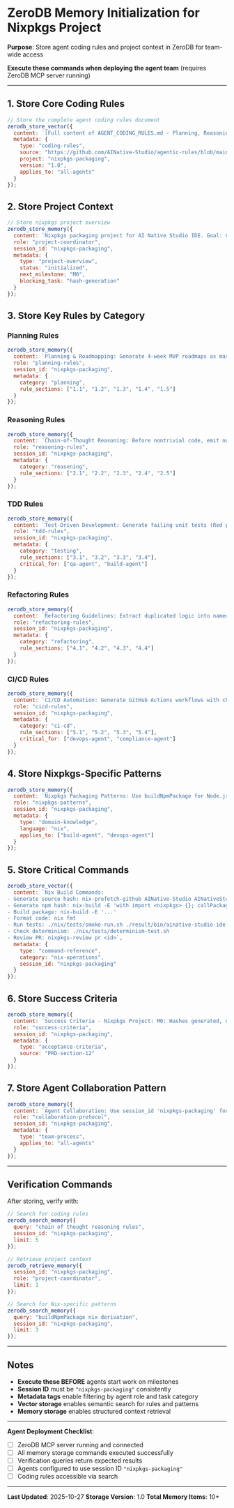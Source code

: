 # ZeroDB Memory Initialization for Nixpkgs Project

**Purpose**: Store agent coding rules and project context in ZeroDB for team-wide access

**Execute these commands when deploying the agent team** (requires ZeroDB MCP server running)

---

## 1. Store Core Coding Rules

```javascript
// Store the complete agent coding rules document
zerodb_store_vector({
  content: `[Full content of AGENT_CODING_RULES.md - Planning, Reasoning, Coding, Testing, CI/CD, Monitoring rules]`,
  metadata: {
    type: "coding-rules",
    source: "https://github.com/AINative-Studio/agentic-rules/blob/main/agent-reasoning-planning-execution.md",
    project: "nixpkgs-packaging",
    version: "1.0",
    applies_to: "all-agents"
  }
});
```

## 2. Store Project Context

```javascript
// Store nixpkgs project overview
zerodb_store_memory({
  content: `Nixpkgs packaging project for AI Native Studio IDE. Goal: Create reproducible Nix derivation and upstream to nixpkgs. Team: 5 AI agents (DevOps, Build, QA, Compliance, Maintainer). Feature branch: feature/nixpkgs-packaging. Critical path: M0.1 hash generation → M1 build → M2 tests → M5 compliance → M6 PR submission.`,
  role: "project-coordinator",
  session_id: "nixpkgs-packaging",
  metadata: {
    type: "project-overview",
    status: "initialized",
    next_milestone: "M0",
    blocking_task: "hash-generation"
  }
});
```

## 3. Store Key Rules by Category

### Planning Rules
```javascript
zerodb_store_memory({
  content: `Planning & Roadmapping: Generate 4-week MVP roadmaps as markdown tables. Break weeks into sprints with epics, user stories, T-shirt estimates. Create dependency graphs using Graphviz DOT. Compile release checklists with unchecked boxes. Identify 3+ technical risks with likelihood and mitigation.`,
  role: "planning-rules",
  session_id: "nixpkgs-packaging",
  metadata: {
    category: "planning",
    rule_sections: ["1.1", "1.2", "1.3", "1.4", "1.5"]
  }
});
```

### Reasoning Rules
```javascript
zerodb_store_memory({
  content: `Chain-of-Thought Reasoning: Before nontrivial code, emit numbered reasoning: clarify requirements, weigh alternatives, consider edge cases/performance/security, conclude with chosen approach. Design data models with field types, indexing, relationships reasoning. Compare API options by security, integration ease, compatibility. Optimize performance by identifying bottlenecks, suggesting caching/batching. Explain error handling with potential errors and retry strategies.`,
  role: "reasoning-rules",
  session_id: "nixpkgs-packaging",
  metadata: {
    category: "reasoning",
    rule_sections: ["2.1", "2.2", "2.3", "2.4", "2.5"]
  }
});
```

### TDD Rules
```javascript
zerodb_store_memory({
  content: `Test-Driven Development: Generate failing unit tests (Red phase) using Jest/pytest before implementation. Create integration tests for cross-service functionality with HTTP verification. Convert pseudocode to BDD-style tests with describe/it blocks. Add minimal mocks/stubs for external dependencies. Tests must fail initially, then pass after implementation (Red-Green-Refactor).`,
  role: "tdd-rules",
  session_id: "nixpkgs-packaging",
  metadata: {
    category: "testing",
    rule_sections: ["3.1", "3.2", "3.3", "3.4"],
    critical_for: ["qa-agent", "build-agent"]
  }
});
```

### Refactoring Rules
```javascript
zerodb_store_memory({
  content: `Refactoring Guidelines: Extract duplicated logic into named helper functions with unified diffs. Convert callbacks to async/await with try/catch. Simplify nested conditionals using guard clauses and early returns. Enforce minimal imports, removing unused or heavy dependencies. Document all changes with inline annotations.`,
  role: "refactoring-rules",
  session_id: "nixpkgs-packaging",
  metadata: {
    category: "refactoring",
    rule_sections: ["4.1", "4.2", "4.3", "4.4"]
  }
});
```

### CI/CD Rules
```javascript
zerodb_store_memory({
  content: `CI/CD Automation: Generate GitHub Actions workflows with checkout, deps install, tests, deploy, smoke tests. Include secret placeholders. Create Terraform snippets for infrastructure. Add lint configurations that fail on errors. Implement canary deployments with traffic shifting and health checks. All YAML must be production-ready with proper error handling.`,
  role: "cicd-rules",
  session_id: "nixpkgs-packaging",
  metadata: {
    category: "ci-cd",
    rule_sections: ["5.1", "5.2", "5.3", "5.4"],
    critical_for: ["devops-agent", "compliance-agent"]
  }
});
```

## 4. Store Nixpkgs-Specific Patterns

```javascript
zerodb_store_memory({
  content: `Nixpkgs Packaging Patterns: Use buildNpmPackage for Node.js apps. Generate hashes with nix-prefetch-github and nix-prefetch-url. Ensure hermetic builds (no network during build phase). Set NODE_OPTIONS for large TS builds. Use makeWrapper for Electron integration. Follow nixpkgs formatting with 'nix fmt'. Include passthru.updateScript for r-ryantm. Mark platform-specific broken conditions.`,
  role: "nixpkgs-patterns",
  session_id: "nixpkgs-packaging",
  metadata: {
    type: "domain-knowledge",
    language: "nix",
    applies_to: ["build-agent", "devops-agent"]
  }
});
```

## 5. Store Critical Commands

```javascript
zerodb_store_vector({
  content: `Nix Build Commands:
- Generate source hash: nix-prefetch-github AINative-Studio AINativeStudio-IDE --rev v1.1.0
- Generate npm hash: nix-build -E 'with import <nixpkgs> {}; callPackage ./default.nix {}' (extract from error)
- Build package: nix-build -E '...'
- Format code: nix fmt
- Run tests: ./nix/tests/smoke-run.sh ./result/bin/ainative-studio-ide
- Check determinism: ./nix/tests/determinism-test.sh
- Review PR: nixpkgs-review pr <id>`,
  metadata: {
    type: "command-reference",
    category: "nix-operations",
    session_id: "nixpkgs-packaging"
  }
});
```

## 6. Store Success Criteria

```javascript
zerodb_store_memory({
  content: `Success Criteria - Nixpkgs Project: M0: Hashes generated, dev env ready. M1: Local CPU build succeeds without network. M2: Determinism test passes, smoke test passes. M3: Electron wrapping works on all platforms. M4: GPU variant builds (optional). M5: All lints pass (nix fmt, deadnix, statix), docs complete. M6: PR merged to nixpkgs master/staging. M7: Binary cache verified post-merge.`,
  role: "success-criteria",
  session_id: "nixpkgs-packaging",
  metadata: {
    type: "acceptance-criteria",
    source: "PRD-section-12"
  }
});
```

## 7. Store Agent Collaboration Pattern

```javascript
zerodb_store_memory({
  content: `Agent Collaboration: Use session_id 'nixpkgs-packaging' for all memory operations. Store learnings after solving issues. Search for past solutions before starting new tasks. Share context across agents using consistent metadata tags. Report blockers immediately. Update task progress in AGENT_TASKS.md. Follow critical path: DevOps (M0) → Build (M1) → QA (M2) → Compliance (M5) → Maintainer (M6).`,
  role: "collaboration-protocol",
  session_id: "nixpkgs-packaging",
  metadata: {
    type: "team-process",
    applies_to: "all-agents"
  }
});
```

---

## Verification Commands

After storing, verify with:

```javascript
// Search for coding rules
zerodb_search_memory({
  query: "chain of thought reasoning rules",
  session_id: "nixpkgs-packaging",
  limit: 5
});

// Retrieve project context
zerodb_retrieve_memory({
  session_id: "nixpkgs-packaging",
  role: "project-coordinator",
  limit: 1
});

// Search for Nix-specific patterns
zerodb_search_memory({
  query: "buildNpmPackage nix derivation",
  session_id: "nixpkgs-packaging",
  limit: 3
});
```

---

## Notes

- **Execute these BEFORE** agents start work on milestones
- **Session ID** must be `"nixpkgs-packaging"` consistently
- **Metadata tags** enable filtering by agent role and task category
- **Vector storage** enables semantic search for rules and patterns
- **Memory storage** enables structured context retrieval

---

**Agent Deployment Checklist**:
- [ ] ZeroDB MCP server running and connected
- [ ] All memory storage commands executed successfully
- [ ] Verification queries return expected results
- [ ] Agents configured to use session ID `"nixpkgs-packaging"`
- [ ] Coding rules accessible via search

---

**Last Updated**: 2025-10-27
**Storage Version**: 1.0
**Total Memory Items**: 10+
